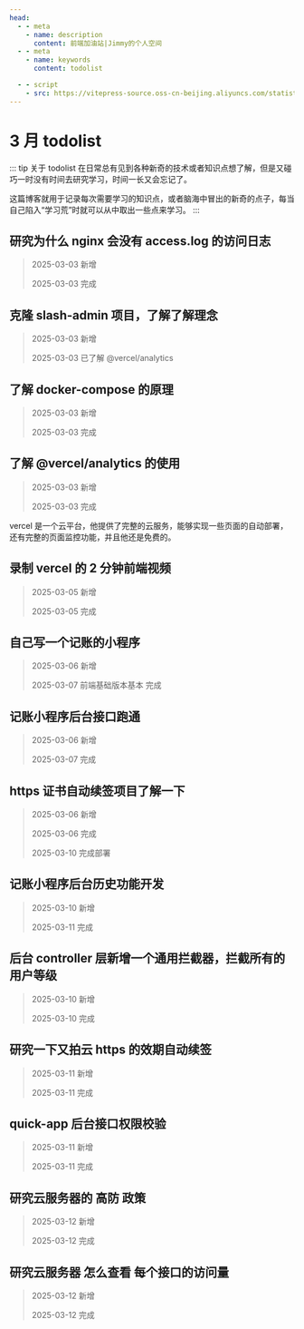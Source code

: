 ```yaml
---
head:
  - - meta
    - name: description
      content: 前端加油站|Jimmy的个人空间
  - - meta
    - name: keywords
      content: todolist

  - - script
    - src: https://vitepress-source.oss-cn-beijing.aliyuncs.com/statistics.js
---
```


# 3 月 todolist

::: tip 关于 todolist
在日常总有见到各种新奇的技术或者知识点想了解，但是又碰巧一时没有时间去研究学习，时间一长又会忘记了。

这篇博客就用于记录每次需要学习的知识点，或者脑海中冒出的新奇的点子，每当自己陷入“学习荒”时就可以从中取出一些点来学习。
:::

## 研究为什么 nginx 会没有 access.log 的访问日志

> 2025-03-03 新增
>
> 2025-03-03 完成

## 克隆 slash-admin 项目，了解了解理念

> 2025-03-03 新增
>
> 2025-03-03 已了解 @vercel/analytics

## 了解 docker-compose 的原理

> 2025-03-03 新增
>
> 2025-03-03 完成

## 了解 @vercel/analytics 的使用

> 2025-03-03 新增
>
> 2025-03-03 完成

vercel 是一个云平台，他提供了完整的云服务，能够实现一些页面的自动部署，还有完整的页面监控功能，并且他还是免费的。

## 录制 vercel 的 2 分钟前端视频

> 2025-03-05 新增
>
> 2025-03-05 完成

## 自己写一个记账的小程序

> 2025-03-06 新增
>
> 2025-03-07 前端基础版本基本 完成

## 记账小程序后台接口跑通

> 2025-03-06 新增
>
> 2025-03-07 完成

## https 证书自动续签项目了解一下

> 2025-03-06 新增
>
> 2025-03-06 完成
>
> 2025-03-10 完成部署

## 记账小程序后台历史功能开发

> 2025-03-10 新增
>
> 2025-03-11 完成

## 后台 controller 层新增一个通用拦截器，拦截所有的用户等级

> 2025-03-10 新增
>
> 2025-03-10 完成

## 研究一下又拍云 https 的效期自动续签

> 2025-03-11 新增
>
> 2025-03-11 完成

## quick-app 后台接口权限校验

> 2025-03-11 新增
>
> 2025-03-11 完成

## 研究云服务器的 高防 政策

> 2025-03-12 新增
>
> 2025-03-12 完成

## 研究云服务器 怎么查看 每个接口的访问量

> 2025-03-12 新增
>
> 2025-03-12 完成
